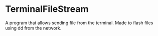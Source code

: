 # TerminalFileStream
A program that allows sending file from the terminal. Made to flash files using dd from the network.
